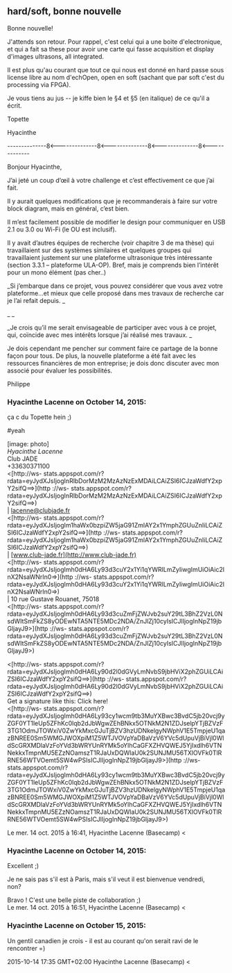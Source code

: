 ## hard/soft, bonne nouvelle



Bonne nouvelle!  
  
J'attends son retour. Pour rappel, c'est celui qui a une boite d'electronique,
et qui a fait sa these pour avoir une carte qui fasse acquisition et display
d'images ultrasons, all integrated.  

  

Il est plus qu'au courant que tout ce qui nous est donné en hard passe sous
license libre au nom d'echOpen, open en soft (sachant que par soft c'est du
processing via FPGA).  

  

Je vous tiens au jus -- je kiffe bien le §4 et §5 (en italique) de ce qu'il a
écrit.  
  

Topette  
  

Hyacinthe  

  
\--------------8&lt;\--------------8&lt;\--------------8&lt;\--------------8&lt;\-------------  
  
  

Bonjour Hyacinthe,



J’ai jeté un coup d’œil à votre challenge et c’est effectivement ce que j’ai
fait.



Il y aurait quelques modifications que je recommanderais à faire sur votre
block diagram, mais en général, c’est bien.



Il m’est facilement possible de modifier le design pour communiquer en USB 2.1
ou 3.0 ou Wi-Fi (le OU est inclusif).



Il y avait d’autres équipes de recherche (voir chapitre 3 de ma thèse) qui
travaillaient sur des systèmes similaires et quelques groupes qui
travaillaient justement sur une plateforme ultrasonique très intéressante
(section 3.3.1 – plateforme ULA-OP). Bref, mais je comprends bien l’intérêt
pour un mono élément (pas cher..)



_Si j’embarque dans ce projet, vous pouvez considérer que vous avez votre
plateforme…et mieux que celle proposé dans mes travaux de recherche car je
l’ai refait depuis. _

_ _

_Je crois qu’il me serait envisageable de participer avec vous à ce projet,
qui, coïncide avec mes intérêts lorsque j’ai réalisé mes travaux. _



Je dois cependant me pencher sur comment faire ce partage de la bonne façon
pour tous. De plus, la nouvelle plateforme a été fait avec les ressources
financières de mon entreprise; je dois donc discuter avec mon associé pour
évaluer les possibilités.



Philippe  



### **Hyacinthe Lacenne** on October 14, 2015:



ça c du Topette hein ;)  
  
#yeah  
  
[image: photo]  
*Hyacinthe Lacenne*  
Club JADE  
+33630371100  
&lt;[http://ws-
stats.appspot.com/r?rdata=eyJydXJsIjogInRlbDorMzM2MzAzNzExMDAiLCAiZSI6ICJzaWdfY2xpY2sifQ==&gt;](http
://ws-
stats.appspot.com/r?rdata=eyJydXJsIjogInRlbDorMzM2MzAzNzExMDAiLCAiZSI6ICJzaWdfY2xpY2sifQ==>)  
| [lacenne@clubjade.fr](mailto:lacenne@clubjade.fr)  
&lt;[http://ws-
stats.appspot.com/r?rdata=eyJydXJsIjogIm1haWx0bzpiZW5jaG91ZmlAY2x1YmphZGUuZnIiLCAiZSI6ICJzaWdfY2xpY2sifQ==&gt;](http
://ws-
stats.appspot.com/r?rdata=eyJydXJsIjogIm1haWx0bzpiZW5jaG91ZmlAY2x1YmphZGUuZnIiLCAiZSI6ICJzaWdfY2xpY2sifQ==>)  
| [www.club-jade.fr](http://www.club-jade.fr)  
&lt;[http://ws-
stats.appspot.com/r?rdata=eyJydXJsIjogImh0dHA6Ly93d3cuY2x1Yi1qYWRlLmZyIiwgImUiOiAic2lnX2NsaWNrIn0=&gt;](http
://ws-
stats.appspot.com/r?rdata=eyJydXJsIjogImh0dHA6Ly93d3cuY2x1Yi1qYWRlLmZyIiwgImUiOiAic2lnX2NsaWNrIn0=>)  
| 10 rue Gustave Rouanet, 75018  
&lt;[http://ws-
stats.appspot.com/r?rdata=eyJydXJsIjogImh0dHA6Ly93d3cuZmFjZWJvb2suY29tL3BhZ2VzL0NsdWItSmFkZS8yODEwNTA5NTE5MDc2NDA/ZnJlZj10cyIsICJlIjogInNpZ19jbGljayJ9&gt;](http
://ws-
stats.appspot.com/r?rdata=eyJydXJsIjogImh0dHA6Ly93d3cuZmFjZWJvb2suY29tL3BhZ2VzL0NsdWItSmFkZS8yODEwNTA5NTE5MDc2NDA/ZnJlZj10cyIsICJlIjogInNpZ19jbGljayJ9>)  
  
&lt;[http://ws-
stats.appspot.com/r?rdata=eyJydXJsIjogImh0dHA6Ly90d2l0dGVyLmNvbS9jbHViX2phZGUiLCAiZSI6ICJzaWdfY2xpY2sifQ==&gt;](http
://ws-
stats.appspot.com/r?rdata=eyJydXJsIjogImh0dHA6Ly90d2l0dGVyLmNvbS9jbHViX2phZGUiLCAiZSI6ICJzaWdfY2xpY2sifQ==>)  
Get a signature like this: Click here!  
&lt;[http://ws-
stats.appspot.com/r?rdata=eyJydXJsIjogImh0dHA6Ly93cy1wcm9tb3MuYXBwc3BvdC5jb20vcj9yZGF0YT1leUp5ZFhKc0lqb2dJbWgwZEhBNkx5OTNkM2N1ZDJselpYTjBZVzF3TG1OdmJTOWxiV0ZwYkMxcGJuTjBZV3hzUDNkelgyNWphV1E5TmpjeU1qazBNREE0Sm5WMGJWOXpiM1Z5WTJVOVpYaDBaVzV6YVc5dUpuVjBiVjl0WldScGRXMDlaVzFoYVd3bWRYUnRYMk5oYlhCaGFXZHVQWEJ5YjIxdlh6VTNNekkxTmpnMU5EZzNOamszT1RJaUxDQWlaU0k2SUNJMU56TXlOVFk0TlRRNE56WTVOemt5SW4wPSIsICJlIjogInNpZ19jbGljayJ9&gt;](http
://ws-
stats.appspot.com/r?rdata=eyJydXJsIjogImh0dHA6Ly93cy1wcm9tb3MuYXBwc3BvdC5jb20vcj9yZGF0YT1leUp5ZFhKc0lqb2dJbWgwZEhBNkx5OTNkM2N1ZDJselpYTjBZVzF3TG1OdmJTOWxiV0ZwYkMxcGJuTjBZV3hzUDNkelgyNWphV1E5TmpjeU1qazBNREE0Sm5WMGJWOXpiM1Z5WTJVOVpYaDBaVzV6YVc5dUpuVjBiVjl0WldScGRXMDlaVzFoYVd3bWRYUnRYMk5oYlhCaGFXZHVQWEJ5YjIxdlh6VTNNekkxTmpnMU5EZzNOamszT1RJaUxDQWlaU0k2SUNJMU56TXlOVFk0TlRRNE56WTVOemt5SW4wPSIsICJlIjogInNpZ19jbGljayJ9>)  
  
Le mer. 14 oct. 2015 à 16:41, Hyacinthe Lacenne (Basecamp) &lt;



### **Hyacinthe Lacenne** on October 14, 2015:



Excellent ;)  
  
Je ne sais pas s'il est à Paris, mais s'il veut il est bienvenue vendredi,  
non?  
  
Bravo ! C'est une belle piste de collaboration ;)  
Le mer. 14 oct. 2015 à 16:51, Hyacinthe Lacenne (Basecamp) &lt;



### **Hyacinthe Lacenne** on October 15, 2015:



Un gentil canadien je crois - il est au courant qu'on serait ravi de le  
rencontrer =)  
  
2015-10-14 17:35 GMT+02:00 Hyacinthe Lacenne (Basecamp) &lt;



